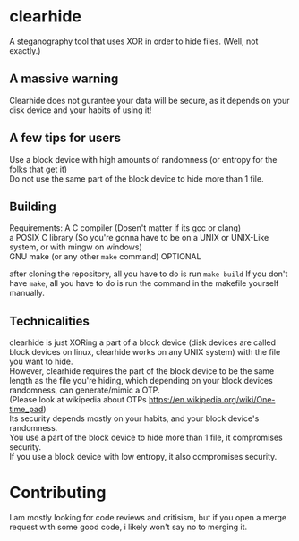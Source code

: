 # clearhide
A steganography tool that uses XOR in order to hide files. (Well, not exactly.)

## A massive warning  
Clearhide does not gurantee your data will be secure, as it depends on your disk device and your habits of using it!

## A few tips for users
Use a block device with high amounts of randomness (or entropy for the folks that get it)  
Do not use the same part of the block device to hide more than 1 file.  

## Building
Requirements:
A C compiler (Dosen't matter if its gcc or clang)  
a POSIX C library (So you're gonna have to be on a UNIX or UNIX-Like system, or with mingw on windows)  
GNU make (or any other `make` command) OPTIONAL  

after cloning the repository, all you have to do is run `make build`
If you don't have `make`, all you have to do is run the command in the makefile yourself manually.


## Technicalities
clearhide is just XORing a part of a block device (disk devices are called block devices on linux, clearhide works on any UNIX system) with the file you want to hide.  
However, clearhide requires the part of the block device to be the same length as the file you're hiding, which depending on your block devices randomness, can generate/mimic a OTP.  
(Please look at wikipedia about OTPs https://en.wikipedia.org/wiki/One-time_pad)  
Its security depends mostly on your habits, and your block device's randomness.  
You use a part of the block device to hide more than 1 file, it compromises security.  
If you use a block device with low entropy, it also compromises security.  

# Contributing
I am mostly looking for code reviews and critisism, but if you open a merge request with some good code, i likely won't say no to merging it. 
